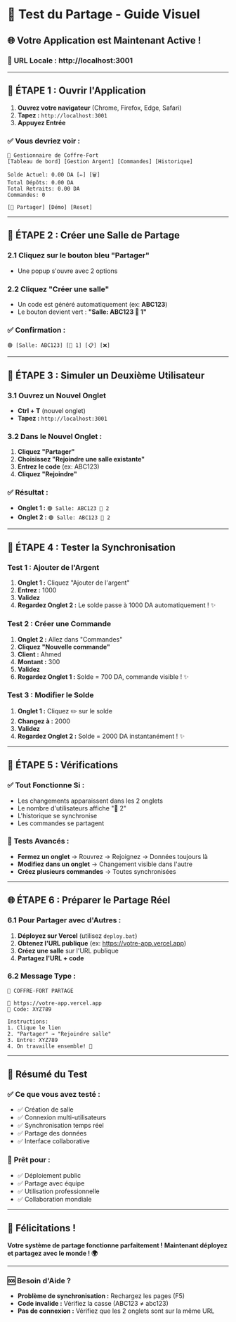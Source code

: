 # 🧪 Test du Partage - Guide Visuel

## 🌐 **Votre Application est Maintenant Active !**

### 📍 **URL Locale :** http://localhost:3001

---

## 🎯 **ÉTAPE 1 : Ouvrir l'Application**

1. **Ouvrez votre navigateur** (Chrome, Firefox, Edge, Safari)
2. **Tapez :** `http://localhost:3001`
3. **Appuyez Entrée**

### ✅ **Vous devriez voir :**
```
🏦 Gestionnaire de Coffre-Fort
[Tableau de bord] [Gestion Argent] [Commandes] [Historique]

Solde Actuel: 0.00 DA [✏️] [🗑️]
Total Dépôts: 0.00 DA
Total Retraits: 0.00 DA  
Commandes: 0

[🔗 Partager] [Démo] [Reset]
```

---

## 🔗 **ÉTAPE 2 : Créer une Salle de Partage**

### 2.1 **Cliquez sur le bouton bleu "Partager"**
- Une popup s'ouvre avec 2 options

### 2.2 **Cliquez "Créer une salle"**
- Un code est généré automatiquement (ex: **ABC123**)
- Le bouton devient vert : **"Salle: ABC123 👥 1"**

### ✅ **Confirmation :**
```
🟢 [Salle: ABC123] [👥 1] [📋] [❌]
```

---

## 👥 **ÉTAPE 3 : Simuler un Deuxième Utilisateur**

### 3.1 **Ouvrez un Nouvel Onglet**
- **Ctrl + T** (nouvel onglet)
- **Tapez :** `http://localhost:3001`

### 3.2 **Dans le Nouvel Onglet :**
1. **Cliquez "Partager"**
2. **Choisissez "Rejoindre une salle existante"**
3. **Entrez le code** (ex: ABC123)
4. **Cliquez "Rejoindre"**

### ✅ **Résultat :**
- **Onglet 1 :** `🟢 Salle: ABC123 👥 2`
- **Onglet 2 :** `🟢 Salle: ABC123 👥 2`

---

## 🧪 **ÉTAPE 4 : Tester la Synchronisation**

### Test 1 : **Ajouter de l'Argent**
1. **Onglet 1 :** Cliquez "Ajouter de l'argent"
2. **Entrez :** 1000
3. **Validez**
4. **Regardez Onglet 2 :** Le solde passe à 1000 DA automatiquement ! ✨

### Test 2 : **Créer une Commande**
1. **Onglet 2 :** Allez dans "Commandes"
2. **Cliquez "Nouvelle commande"**
3. **Client :** Ahmed
4. **Montant :** 300
5. **Validez**
6. **Regardez Onglet 1 :** Solde = 700 DA, commande visible ! ✨

### Test 3 : **Modifier le Solde**
1. **Onglet 1 :** Cliquez ✏️ sur le solde
2. **Changez à :** 2000
3. **Validez**
4. **Regardez Onglet 2 :** Solde = 2000 DA instantanément ! ✨

---

## 🎉 **ÉTAPE 5 : Vérifications**

### ✅ **Tout Fonctionne Si :**
- Les changements apparaissent dans les 2 onglets
- Le nombre d'utilisateurs affiche "👥 2"
- L'historique se synchronise
- Les commandes se partagent

### 🔄 **Tests Avancés :**
- **Fermez un onglet** → Rouvrez → Rejoignez → Données toujours là
- **Modifiez dans un onglet** → Changement visible dans l'autre
- **Créez plusieurs commandes** → Toutes synchronisées

---

## 🌐 **ÉTAPE 6 : Préparer le Partage Réel**

### 6.1 **Pour Partager avec d'Autres :**
1. **Déployez sur Vercel** (utilisez `deploy.bat`)
2. **Obtenez l'URL publique** (ex: https://votre-app.vercel.app)
3. **Créez une salle** sur l'URL publique
4. **Partagez l'URL + code**

### 6.2 **Message Type :**
```
🏦 COFFRE-FORT PARTAGÉ

🔗 https://votre-app.vercel.app
🔑 Code: XYZ789

Instructions:
1. Clique le lien
2. "Partager" → "Rejoindre salle"  
3. Entre: XYZ789
4. On travaille ensemble! 🎉
```

---

## 🎯 **Résumé du Test**

### ✅ **Ce que vous avez testé :**
- ✅ Création de salle
- ✅ Connexion multi-utilisateurs
- ✅ Synchronisation temps réel
- ✅ Partage des données
- ✅ Interface collaborative

### 🚀 **Prêt pour :**
- ✅ Déploiement public
- ✅ Partage avec équipe
- ✅ Utilisation professionnelle
- ✅ Collaboration mondiale

---

## 🎉 **Félicitations !**

**Votre système de partage fonctionne parfaitement !**
**Maintenant déployez et partagez avec le monde ! 🌍**

---

### 🆘 **Besoin d'Aide ?**
- **Problème de synchronisation :** Rechargez les pages (F5)
- **Code invalide :** Vérifiez la casse (ABC123 ≠ abc123)
- **Pas de connexion :** Vérifiez que les 2 onglets sont sur la même URL